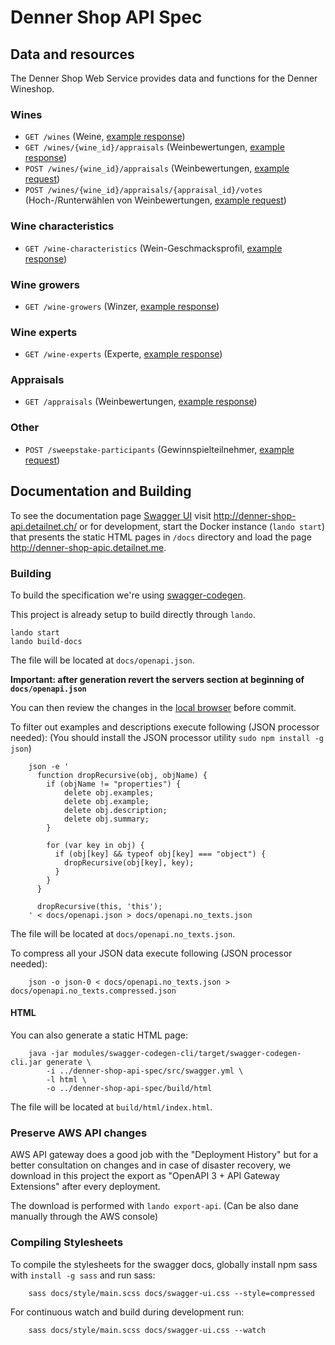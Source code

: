 # Denner Shop API Spec

## Data and resources
The Denner Shop Web Service provides data and functions for the Denner Wineshop.

### Wines
* `GET /wines` (Weine, [example response](examples/wines.get.json))
* `GET /wines/{wine_id}/appraisals` (Weinbewertungen, [example response](examples/wine-appraisals.get.json))
* `POST /wines/{wine_id}/appraisals` (Weinbewertungen, [example request](examples/wine-appraisals.post-request.json))
* `POST /wines/{wine_id}/appraisals/{appraisal_id}/votes` (Hoch-/Runterwählen von Weinbewertungen, [example request](examples/wine-appraisal-votes.post-request.json))

### Wine characteristics
* `GET /wine-characteristics` (Wein-Geschmacksprofil, [example response](examples/wine-characteristics.get.json))

### Wine growers
* `GET /wine-growers` (Winzer, [example response](examples/wine-growers.get.json))

### Wine experts
* `GET /wine-experts` (Experte, [example response](examples/wine-experts.get.json))

### Appraisals
* `GET /appraisals` (Weinbewertungen, [example response](examples/wine-appraisals.get.json))

### Other
* `POST /sweepstake-participants` (Gewinnspielteilnehmer, [example request](examples/sweepstake-participants.post-request.json))

## Documentation and Building

To see the documentation page [Swagger UI](https://swagger.io/tools/swagger-ui/) visit  http://denner-shop-api.detailnet.ch/
or for development, start the Docker instance (`lando start`) that presents the static HTML pages in `/docs` directory and
load the page http://denner-shop-apic.detailnet.me.

### Building
To build the specification we're using [swagger-codegen](https://github.com/swagger-api/swagger-codegen).

This project is already setup to build directly through `lando`.

```shell
lando start
lando build-docs
```

The file will be located at `docs/openapi.json`.

**Important: after generation revert the servers section at beginning of `docs/openapi.json`**

You can then review the changes in the [local browser](http://denner-shop-api.detailnet.me/) before commit.


To filter out examples and descriptions execute following (JSON processor needed):
(You should install the JSON processor utility  `sudo npm install -g json`)

        json -e '
          function dropRecursive(obj, objName) {
            if (objName != "properties") {
                delete obj.examples;
                delete obj.example;
                delete obj.description;
                delete obj.summary;
            }
            
            for (var key in obj) {
              if (obj[key] && typeof obj[key] === "object") { 
                dropRecursive(obj[key], key);
              }
            }
          }
          
          dropRecursive(this, 'this');
        ' < docs/openapi.json > docs/openapi.no_texts.json

The file will be located at `docs/openapi.no_texts.json`.

To compress all your JSON data execute following (JSON processor needed):

        json -o json-0 < docs/openapi.no_texts.json > docs/openapi.no_texts.compressed.json

#### HTML
You can also generate a static HTML page:

        java -jar modules/swagger-codegen-cli/target/swagger-codegen-cli.jar generate \
            -i ../denner-shop-api-spec/src/swagger.yml \
            -l html \
            -o ../denner-shop-api-spec/build/html

The file will be located at `build/html/index.html`.



### Preserve AWS API changes

AWS API gateway does a good job with the "Deployment History" but for a better consultation on changes and in case of disaster recovery,
we download in this project the export as "OpenAPI 3 + API Gateway Extensions" after every deployment.

The download is performed with `lando export-api`. (Can be also dane manually through the AWS console)


### Compiling Stylesheets

To compile the stylesheets for the swagger docs, globally install npm sass with `install -g sass` and run sass:

        sass docs/style/main.scss docs/swagger-ui.css --style=compressed

For continuous watch and build during development run:

        sass docs/style/main.scss docs/swagger-ui.css --watch

      
